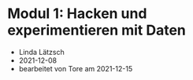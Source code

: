 # Modul 1: Hacken und experimentieren mit Daten
- Linda Lätzsch
- 2021-12-08
- bearbeitet von Tore am 2021-12-15

